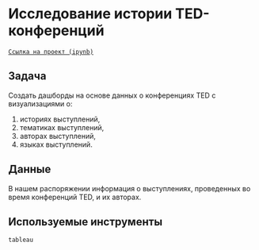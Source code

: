 # Исследование истории TED-конференций

[`Ссылка на проект (ipynb)`](https://disk.yandex.ru/d/DOEQDcydnFav3A)

## Задача
Создать дашборды на основе данных о конференциях TED c визуализациями о:
   1. историях выступлений,
   2. тематиках выступлений,
   3. авторах выступлений,
   4. языках выступлений.

## Данные 
В нашем распоряжении информация о выступлениях, проведенных во время конференций TED, и их авторах.

## Используемые инструменты
`tableau`